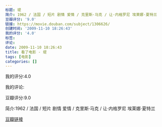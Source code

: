 ```yaml
---
标题: 堤
简介: 1962 / 法国 / 短片 剧情 爱情 / 克里斯·马克 / 让·内格罗尼 埃莱娜·夏特兰
豆瓣评分: '9.0'
链接: https://movie.douban.com/subject/1306626/
创建时间: '2009-11-10 18:26:43'
我的评分: '4.0'
标签:
评论:
date: 2009-11-10 18:26:43
title: 看了电影 - 堤
tags: [电影]
categories: []
---
```


我的评分:4.0

我的评论:

豆瓣评分:9.0

简介:1962 / 法国 / 短片 剧情 爱情 / 克里斯·马克 / 让·内格罗尼 埃莱娜·夏特兰

[豆瓣链接](https://movie.douban.com/subject/1306626/)

